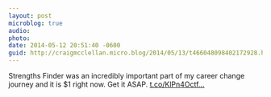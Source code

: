 ```yaml
---
layout: post
microblog: true
audio: 
photo: 
date: 2014-05-12 20:51:40 -0600
guid: http://craigmcclellan.micro.blog/2014/05/13/t466048098402172928.html
---
```

Strengths Finder was an incredibly important part of my career change journey and it is $1 right now. Get it ASAP.  [t.co/KlPn4Octf...](http://t.co/KlPn4Octfw)
